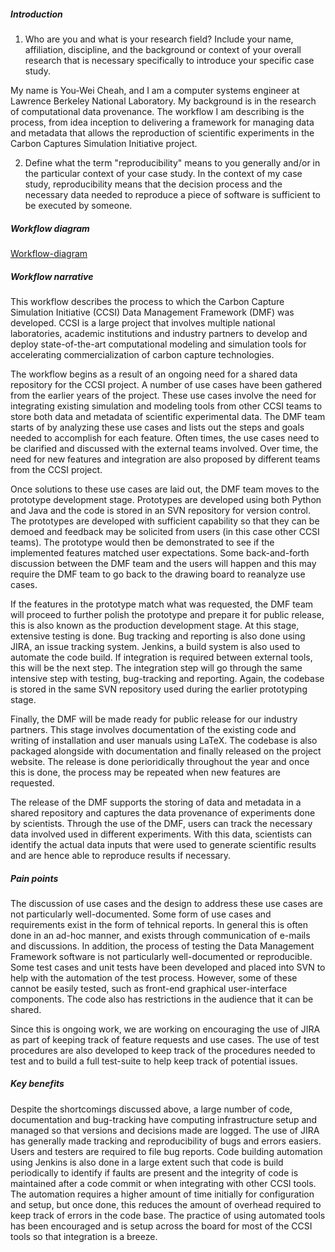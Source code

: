 ##### Introduction

1) Who are you and what is your research field? Include your name, affiliation, discipline, and the background or context of your overall research that is necessary specifically to introduce your specific case study.

My name is You-Wei Cheah, and I am a computer systems engineer at Lawrence Berkeley National Laboratory. My background is in the research of computational data provenance. The workflow I am describing is the process, from idea inception to delivering a framework for managing data and metadata that allows the reproduction of scientific experiments in the Carbon Captures Simulation Initiative project.

2) Define what the term "reproducibility" means to you generally and/or in the particular context of your case study.
In the context of my case study, reproducibility means that the decision process and the necessary data needed to reproduce a piece of software is sufficient to be executed by someone.

##### Workflow diagram
[Workflow-diagram](https://github.com/yocheah/repro-case-studies/blob/master/case-studies/ycheah.pdf)

##### Workflow narrative
This workflow describes the process to which the Carbon Capture Simulation Initiative (CCSI) Data Management Framework (DMF) was developed. CCSI is a large project that involves multiple national laboratories, academic institutions and industry partners to develop and deploy state-of-the-art computational modeling and simulation tools for accelerating commercialization of carbon capture technologies.

The workflow begins as a result of an ongoing need for a shared data repository for the CCSI project. A number of use cases have been gathered from the earlier years of the project. These use cases involve the need for integrating existing simulation and modeling tools from other CCSI teams to store both data and metadata of scientific experimental data. The DMF team starts of by analyzing these use cases and lists out the steps and goals needed to accomplish for each feature. Often times, the use cases need to be clarified and discussed with the external teams involved. Over time, the need for new features and integration are also proposed by different teams from the CCSI project.

Once solutions to these use cases are laid out, the DMF team moves to the prototype development stage. Prototypes are developed using both Python and Java and the code is stored in an SVN repository for version control. The prototypes are developed with sufficient capability so that they can be demoed and feedback may be solicited from users (in this case other CCSI teams). The prototype would then be demonstrated to see if the implemented features matched user expectations. Some back-and-forth discussion between the DMF team and the users will happen and this may require the DMF team to go back to the drawing board to reanalyze use cases.

If the features in the prototype match what was requested, the DMF team will proceed to further polish the prototype and prepare it for public release, this is also known as the production development stage. At this stage, extensive testing is done. Bug tracking and reporting is also done using JIRA, an issue tracking system. Jenkins, a build system is also used to automate the code build. If integration is required between external tools, this will be the next step. The integration step will go through the same intensive step with testing, bug-tracking and reporting. Again, the codebase is stored in the same SVN repository used during the earlier prototyping stage.

Finally, the DMF will be made ready for public release for our industry partners. This stage involves documentation of the existing code and writing of installation and user manuals using LaTeX. The codebase is also packaged alongside with documentation and finally released on the project website. The release is done perioridically throughout the year and once this is done, the process may be repeated when new features are requested.

The release of the DMF supports the storing of data and metadata in a shared repository and captures the data provenance of experiments done by scientists. Through the use of the DMF, users can track the necessary data involved used in different experiments. With this data, scientists can identify the actual data inputs that were used to generate scientific results and are hence able to reproduce results if necessary.

##### Pain points
The discussion of use cases and the design to address these use cases are not particularly well-documented. Some form of use cases and requirements exist in the form of tehnical reports. In general this is often done in an ad-hoc manner, and exists through communication of e-mails and discussions. In addition, the process of testing the Data Management Framework software is not particularly well-documented or reproducible. Some test cases and unit tests have been developed and placed into SVN to help with the automation of the test process. However, some of these cannot be easily tested, such as front-end graphical user-interface components. The code also has restrictions in the audience that it can be shared.

Since this is ongoing work, we are working on encouraging the use of JIRA as part of keeping track of feature requests and use cases. The use of test procedures are also developed to keep track of the procedures needed to test and to build a full test-suite to help keep track of potential issues.

##### Key benefits
Despite the shortcomings discussed above, a large number of code, documentation and bug-tracking have computing infrastructure setup and managed so that versions and decisions made are logged. The use of JIRA has generally made tracking and reproducibility of bugs and errors easiers. Users and testers are required to file bug reports. Code building automation using Jenkins is also done in a large extent such that code is build periodically to identify if faults are present and the integrity of code is maintained after a code commit or when integrating with other CCSI tools. The automation requires a higher amount of time initially for configuration and setup, but once done, this reduces the amount of overhead required to keep track of errors in the code base. The practice of using automated tools has been encouraged and is setup across the board for most of the CCSI tools so that integration is a breeze.
